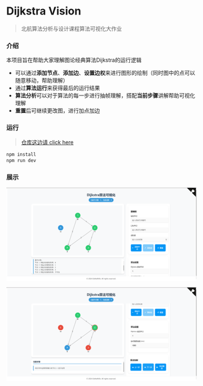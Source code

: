 # Dijkstra Vision

> 北航算法分析与设计课程算法可视化大作业

### 介绍

本项目旨在帮助大家理解图论经典算法Dijkstra的运行逻辑

- 可以通过**添加节点**、**添加边**、**设置边权**来进行图形的绘制（同时图中的点可以随意移动，帮助理解）
- 通过**算法运行**来获得最后的运行结果
- **算法分析**可以对于算法的每一步进行抽帧理解，搭配**当前步骤**讲解帮助可视化理解
- **重置**后可继续更改图，进行加点加边

### 运行

> [仓库这边请 click here](https://github.com/DeNeRATe-cool/DijkstraVision)
```bash
npm install
npm run dev
```

### 展示

![alt text](/image/图编辑页面展示.png)

![alt text](/image/算法分析展示.png)
